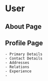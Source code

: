 # User

## About Page

## Profile Page
    - Primary Details
    - Contact Details
    - Addresses
    - Relations
    - Experience
    - 
